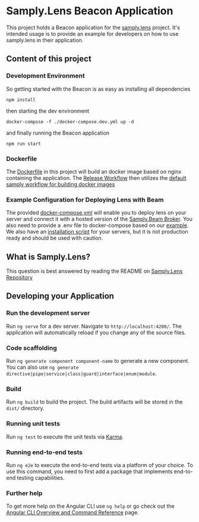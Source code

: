 # Samply.Lens Beacon Application

This project holds a Beacon application for the [samply.lens](https://github.com/samply/lens) project. It's intended usage is to provide an example for developers on how to use samply.lens in their application.

## Content of this project
### Development Environment
So getting started with the Beacon is as easy as installing all dependencies
``` shell
npm install
```

then starting the dev environment
``` shell
docker-compose -f ./docker-compose.dev.yml up -d 
```

and finally running the Beacon application
``` shell
npm run start
```

### Dockerfile
The [Dockerfile](./Dockerfile) in this project will build an docker image based on nginx containing the application. The [Release Workflow](./.github/workflows/release.yml) then utilizes the [default samply workflow for building docker images](https://github.com/samply/github-workflows/blob/main/.github/workflows/docker-ci.yml)

### Example Configuration for Deploying Lens with Beam
The provided [docker-compose.yml](./docker-compose.yml) will enable you to deploy lens on your server and connect it with a hosted version of the [Samply.Beam Broker](https://github.com/samply/beam). You also need to provide a .env file to docker-compose based on our [example](./example.env).
We also have an [installation script](./install-lens.sh) for your servers, but it is not production ready and should be used with caution.


## What is Samply.Lens?
This question is best answered by reading the README on [Samply.Lens Repository](https://github.com/samply/lens) 

## Developing your Application

### Run the development server
Run `ng serve` for a dev server. Navigate to `http://localhost:4200/`. The application will automatically reload if you change any of the source files.

### Code scaffolding

Run `ng generate component component-name` to generate a new component. You can also use `ng generate directive|pipe|service|class|guard|interface|enum|module`.

### Build

Run `ng build` to build the project. The build artifacts will be stored in the `dist/` directory.

### Running unit tests

Run `ng test` to execute the unit tests via [Karma](https://karma-runner.github.io).

### Running end-to-end tests
  
Run `ng e2e` to execute the end-to-end tests via a platform of your choice. To use this command, you need to first add a package that implements end-to-end testing capabilities.

### Further help

To get more help on the Angular CLI use `ng help` or go check out the [Angular CLI Overview and Command Reference](https://angular.io/cli) page.
